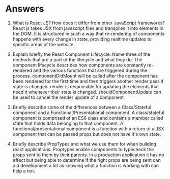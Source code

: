 # Answers

1. What is React JS? How does it differ from other JavaScript frameworks?
React js takes JSX from javascript files and transpiles it into elements in the DOM. It is structured in such a way that re-rendering of components happens with every change in state, providing realtime updates to specific areas of the website.

2. Explain briefly the React Component Lifecycle. Name three of the methods that are a part of the lifecycle and what they do.
The component lifecycle describes how components are constantly re-rendered and the various functions that are triggered during the process. componentDidMount will be called after the component has been rendered for the first time and then triggers another render pass if state is changed. render is responsible for updating the elements that need it whenever their state is changed. shouldComponentUpdate can be used to cancel the render update of a component.

3. Briefly describe some of the differences between a Class/Stateful component and a Functional/Presentational component.
A class/stateful component is comprised of an ES6 class and contains a member called state that holds data belonging to that component. A functional/presentational component is a function with a return of a JSX component that can be passed props but does not have it's own state.

4. Briefly describe PropTypes and what we use them for when building react applications.
Proptypes enable components to typecheck the props sent to them by their parents. In a production application it has no effect but being able to determine if the right props are being sent can aid development a lot as knowing what a function is working with can help a ton.